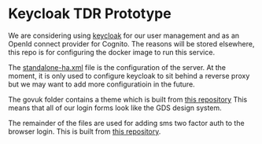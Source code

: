 # Keycloak TDR Prototype

We are considering using [keycloak](https://www.keycloak.org/) for our user management and as an OpenId connect provider for Cognito. The reasons will be stored elsewhere, this repo is for configuring the docker image to run this service.

The [standalone-ha.xml](standalone-ha.xml) file is the configuration of the server. At the moment, it is only used to configure keycloak to sit behind a reverse proxy but we may want to add more configuratioin in the future. 

The govuk folder contains a theme which is built from [this repository](https://github.com/UKGovernmentBEIS/keycloak-theme-govuk) This means that all of our login forms look like the GDS design system.

The remainder of the files are used for adding sms two factor auth to the browser login. This is built from [this repository](https://github.com/UKGovernmentBEIS/keycloak-sms-authenticator-sns).